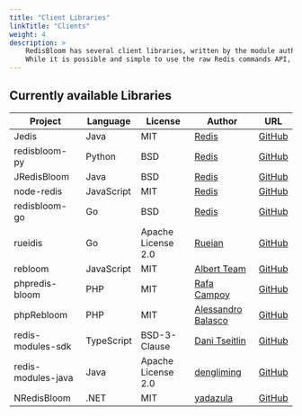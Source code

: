 ```yaml
---
title: "Client Libraries"
linkTitle: "Clients"
weight: 4
description: >
    RedisBloom has several client libraries, written by the module authors and community members - abstracting the API in different programming languages.
    While it is possible and simple to use the raw Redis commands API, in most cases it's easier to just use a client library abstracting it.
---
```


## Currently available Libraries

| Project | Language | License | Author | URL |
| ------- | -------- | ------- | ------ | --- |
| Jedis | Java | MIT | [Redis](https://redis.com) | [GitHub](https://github.com/redis/jedis) |
| redisbloom-py | Python | BSD | [Redis](https://redis.com) | [GitHub](https://github.com/RedisBloom/redisbloom-py) |
| JRedisBloom | Java | BSD | [Redis](https://redis.com) | [GitHub](https://github.com/RedisBloom/JRedisBloom) |
| node-redis | JavaScript | MIT | [Redis](https://redis.com) | [GitHub](https://github.com/redis/node-redis) |
| redisbloom-go | Go | BSD | [Redis](https://redis.com) | [GitHub](https://github.com/RedisBloom/redisbloom-go) |
| rueidis | Go | Apache License 2.0 | [Rueian](https://github.com/rueian) | [GitHub](https://github.com/rueian/rueidis) |
| rebloom | JavaScript | MIT | [Albert Team](https://cvitae.now.sh/) | [GitHub](https://github.com/albert-team/rebloom) |
| phpredis-bloom | PHP | MIT | [Rafa Campoy](https://github.com/averias) | [GitHub](https://github.com/averias/phpredis-bloom) |
| phpRebloom | PHP | MIT | [Alessandro Balasco](https://github.com/palicao) | [GitHub](https://github.com/palicao/phpRebloom) |
| redis-modules-sdk | TypeScript | BSD-3-Clause | [Dani Tseitlin](https://github.com/danitseitlin) | [GitHub](https://github.com/danitseitlin/redis-modules-sdk) |
| redis-modules-java | Java | Apache License 2.0 | [dengliming](https://github.com/dengliming) | [GitHub](https://github.com/dengliming/redis-modules-java) |
| NRedisBloom | .NET | MIT | [yadazula](https://github.com/yadazula) | [GitHub](https://github.com/yadazula/NRedisBloom) |
